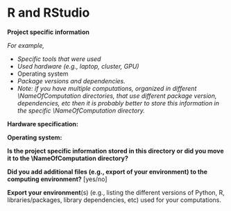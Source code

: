 # R and RStudio



**Project specific information**



*For example,* 

* *Specific tools that were used*
* *Used hardware (e.g., laptop, cluster, GPU)*
* Operating system
* *Package versions and dependencies.*
* *Note: if you have multiple computations, organized in different \NameOfComputation directories, that use different package version, dependencies, etc then it is probably better to store this information in the specific \NameOfComputation directory.* 





**Hardware specification:** 



**Operating system:**



**Is the project specific information stored in this directory or did you move it to the \NameOfComputation directory?**



**Did you add additional files (e.g., export of your environment) to the computing environment?** [yes/no]



**Export your environment**(s) (e.g., listing the different versions of Python, R, libraries/packages, library dependencies, etc) used for your computations.
